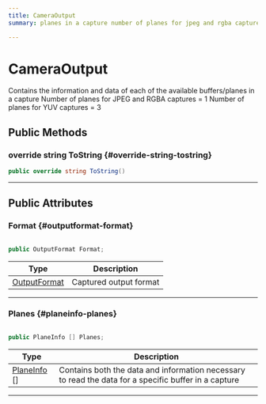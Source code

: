 ```yaml
---
title: CameraOutput
summary: planes in a capture number of planes for jpeg and rgba captures  1 number of planes for yuv captures  3 

---
```


# CameraOutput




Contains the information and data of each of the available buffers/planes in a capture Number of planes for JPEG and RGBA captures = 1 Number of planes for YUV captures = 3   





## Public Methods

### override string ToString {#override-string-tostring}

```csharp
public override string ToString()
```






-----------

## Public Attributes

### Format {#outputformat-format}

```csharp

public OutputFormat Format;

```

| Type | Description  | 
|--|--|
| [OutputFormat](/versioned_docs/version-14-Jun-2023/unity-api/api/UnityEngine.XR.MagicLeap/MLCameraBase/UnityEngine.XR.MagicLeap.MLCameraBase.md#enums-outputformat) | Captured output format  |





-----------

### Planes {#planeinfo-planes}

```csharp

public PlaneInfo [] Planes;

```

| Type | Description  | 
|--|--|
| [PlaneInfo](/versioned_docs/version-14-Jun-2023/unity-api/api/UnityEngine.XR.MagicLeap/MLCameraBase/UnityEngine.XR.MagicLeap.MLCameraBase.PlaneInfo.md) [] | Contains both the data and information necessary to read the data for a specific buffer in a capture  |





-----------


